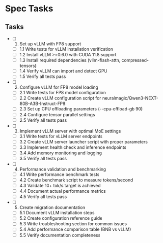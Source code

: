 # Spec Tasks

## Tasks

- [ ] 1. Set up vLLM with FP8 support
  - [ ] 1.1 Write tests for vLLM installation verification
  - [ ] 1.2 Install vLLM >=0.6.0 with CUDA 11.8 support
  - [ ] 1.3 Install required dependencies (vllm-flash-attn, compressed-tensors)
  - [ ] 1.4 Verify vLLM can import and detect GPU
  - [ ] 1.5 Verify all tests pass

- [ ] 2. Configure vLLM for FP8 model loading
  - [ ] 2.1 Write tests for FP8 model configuration
  - [ ] 2.2 Create vLLM configuration script for neuralmagic/Qwen3-NEXT-80B-A3B-Instruct-FP8
  - [ ] 2.3 Set up CPU offloading parameters (--cpu-offload-gb 90)
  - [ ] 2.4 Configure tensor parallel settings
  - [ ] 2.5 Verify all tests pass

- [ ] 3. Implement vLLM server with optimal MoE settings
  - [ ] 3.1 Write tests for vLLM server endpoints
  - [ ] 3.2 Create vLLM server launcher script with proper parameters
  - [ ] 3.3 Implement health check and inference endpoints
  - [ ] 3.4 Add memory monitoring and logging
  - [ ] 3.5 Verify all tests pass

- [ ] 4. Performance validation and benchmarking
  - [ ] 4.1 Write performance benchmark tests
  - [ ] 4.2 Create benchmark script to measure tokens/second
  - [ ] 4.3 Validate 10+ tok/s target is achieved
  - [ ] 4.4 Document actual performance metrics
  - [ ] 4.5 Verify all tests pass

- [ ] 5. Create migration documentation
  - [ ] 5.1 Document vLLM installation steps
  - [ ] 5.2 Create configuration reference guide
  - [ ] 5.3 Write troubleshooting section for common issues
  - [ ] 5.4 Add performance comparison table (BNB vs vLLM)
  - [ ] 5.5 Verify documentation completeness